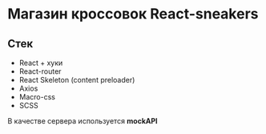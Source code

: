 # Магазин кроссовок React-sneakers

## Стек
* React + хуки
* React-router
* React Skeleton (content preloader)
* Axios 
* Macro-css
* SCSS


В качестве сервера используется **mockAPI**

